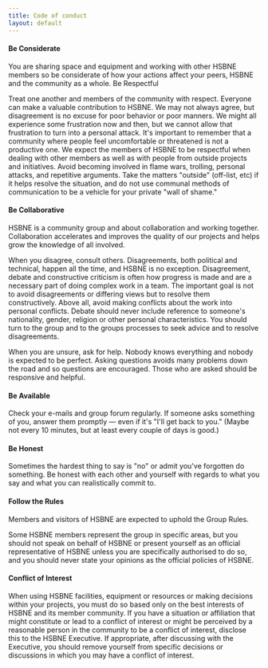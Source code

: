 ```yaml
---
title: Code of conduct
layout: default
---
```


#### Be Considerate

You are sharing space and equipment and working with other HSBNE members so be considerate of how your actions affect your peers, HSBNE and the community as a whole.
Be Respectful

Treat one another and members of the community with respect. Everyone can make a valuable contribution to HSBNE. We may not always agree, but disagreement is no excuse for poor behavior or poor manners. We might all experience some frustration now and then, but we cannot allow that frustration to turn into a personal attack. It's important to remember that a community where people feel uncomfortable or threatened is not a productive one. We expect the members of HSBNE to be respectful when dealing with other members as well as with people from outside projects and initiatives. Avoid becoming involved in flame wars, trolling, personal attacks, and repetitive arguments. Take the matters "outside" (off-list, etc) if it helps resolve the situation, and do not use communal methods of communication to be a vehicle for your private "wall of shame."

#### Be Collaborative

HSBNE is a community group and about collaboration and working together. Collaboration accelerates and improves the quality of our projects and helps grow the knowledge of all involved.

When you disagree, consult others. Disagreements, both political and technical, happen all the time, and HSBNE is no exception. Disagreement, debate and constructive criticism is often how progress is made and are a necessary part of doing complex work in a team. The important goal is not to avoid disagreements or differing views but to resolve them constructively. Above all, avoid making conflicts about the work into personal conflicts. Debate should never include reference to someone's nationality, gender, religion or other personal characteristics. You should turn to the group and to the groups processes to seek advice and to resolve disagreements.

When you are unsure, ask for help. Nobody knows everything and nobody is expected to be perfect. Asking questions avoids many problems down the road and so questions are encouraged. Those who are asked should be responsive and helpful.

#### Be Available

Check your e-mails and group forum regularly. If someone asks something of you, answer them promptly — even if it's "I'll get back to you." (Maybe not every 10 minutes, but at least every couple of days is good.)

#### Be Honest

Sometimes the hardest thing to say is "no" or admit you've forgotten do something. Be honest with each other and yourself with regards to what you say and what you can realistically commit to.

#### Follow the Rules

Members and visitors of HSBNE are expected to uphold the Group Rules.

Some HSBNE members represent the group in specific areas, but you should not speak on behalf of HSBNE or present yourself as an official representative of HSBNE unless you are specifically authorised to do so, and you should never state your opinions as the official policies of HSBNE.

#### Conflict of Interest

When using HSBNE facilities, equipment or resources or making decisions within your projects, you must do so based only on the best interests of HSBNE and its member community. If you have a situation or affiliation that might constitute or lead to a conflict of interest or might be perceived by a reasonable person in the community to be a conflict of interest, disclose this to the HSBNE Executive. If appropriate, after discussing with the Executive, you should remove yourself from specific decisions or discussions in which you may have a conflict of interest.